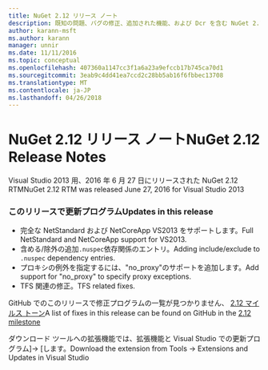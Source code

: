 ```yaml
---
title: NuGet 2.12 リリース ノート
description: 既知の問題、バグの修正、追加された機能、および Dcr を含む NuGet 2.12 リリース ノートです。
author: karann-msft
ms.author: karann
manager: unnir
ms.date: 11/11/2016
ms.topic: conceptual
ms.openlocfilehash: 407360a1147cc3f1a6a23a9efccb17b745ca70d1
ms.sourcegitcommit: 3eab9c4dd41ea7ccd2c28bb5ab16f6fbbec13708
ms.translationtype: MT
ms.contentlocale: ja-JP
ms.lasthandoff: 04/26/2018
---
```

# <a name="nuget-212-release-notes"></a><span data-ttu-id="70b30-103">NuGet 2.12 リリース ノート</span><span class="sxs-lookup"><span data-stu-id="70b30-103">NuGet 2.12 Release Notes</span></span>

<span data-ttu-id="70b30-104">Visual Studio 2013 用、2016 年 6 月 27 日にリリースされた NuGet 2.12 RTM</span><span class="sxs-lookup"><span data-stu-id="70b30-104">NuGet 2.12 RTM was released June 27, 2016 for Visual Studio 2013</span></span>

### <a name="updates-in-this-release"></a><span data-ttu-id="70b30-105">このリリースで更新プログラム</span><span class="sxs-lookup"><span data-stu-id="70b30-105">Updates in this release</span></span>

* <span data-ttu-id="70b30-106">完全な NetStandard および NetCoreApp VS2013 をサポートします。</span><span class="sxs-lookup"><span data-stu-id="70b30-106">Full NetStandard  and NetCoreApp support for VS2013.</span></span>
* <span data-ttu-id="70b30-107">含める/除外の追加`.nuspec`依存関係のエントリ。</span><span class="sxs-lookup"><span data-stu-id="70b30-107">Adding include/exclude to `.nuspec` dependency entries.</span></span>
* <span data-ttu-id="70b30-108">プロキシの例外を指定するには、"no_proxy"のサポートを追加します。</span><span class="sxs-lookup"><span data-stu-id="70b30-108">Add support for "no_proxy" to specify proxy exceptions.</span></span>
* <span data-ttu-id="70b30-109">TFS 関連の修正。</span><span class="sxs-lookup"><span data-stu-id="70b30-109">TFS related fixes.</span></span>

<span data-ttu-id="70b30-110">GitHub でのこのリリースで修正プログラムの一覧が見つかりません、 [2.12 マイルス トーン](https://github.com/NuGet/Home/issues?q=milestone%3A2.12+is%3Aclosed)</span><span class="sxs-lookup"><span data-stu-id="70b30-110">A list of fixes in this release can be found on GitHub in the [2.12 milestone](https://github.com/NuGet/Home/issues?q=milestone%3A2.12+is%3Aclosed)</span></span>

<span data-ttu-id="70b30-111">ダウンロード ツールへの拡張機能では、拡張機能と Visual Studio での更新プログラム]-> [します。</span><span class="sxs-lookup"><span data-stu-id="70b30-111">Download the extension from Tools -> Extensions and Updates in Visual Studio</span></span>
